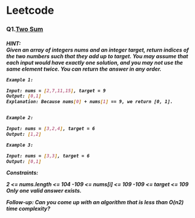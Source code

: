 # Leetcode
<h3> Q1.<a href='https://github.com/viveksingh1452001/Leetcode/blob/96c1aace88e0f1283c06fad83d6407aa2e40381f/Remove%20Duplicates%20from%20Sorted%20Array'>Two Sum </a></h3>

<h5>
HINT: </br>
Given an array of integers nums and an integer target, return indices of the two numbers such that they add up to target.
You may assume that each input would have exactly one solution, and you may not use the same element twice.
You can return the answer in any order.
    
```sh
Example 1:

Input: nums = [2,7,11,15], target = 9
Output: [0,1]
Explanation: Because nums[0] + nums[1] == 9, we return [0, 1].


Example 2:

Input: nums = [3,2,4], target = 6
Output: [1,2]

Example 3:

Input: nums = [3,3], target = 6
Output: [0,1]
```

Constraints:

2 <= nums.length <= 104
-109 <= nums[i] <= 109
-109 <= target <= 109
Only one valid answer exists.
 

Follow-up: Can you come up with an algorithm that is less than O(n2) time complexity?
</h5>
